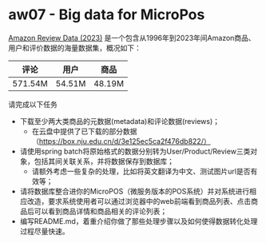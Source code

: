 # aw07 - Big data for MicroPos


[Amazon Review Data (2023)](https://amazon-reviews-2023.github.io/) 是一个包含从1996年到2023年间Amazon商品、用户和评价数据的海量数据集，概况如下：

|评论| 用户 | 商品 |
|--| -- | -- |
|571.54M|54.51M|48.19M|


请完成以下任务

- 下载至少两大类商品的元数据(metadata)和评论数据(reviews)；
  - 在云盘中提供了已下载的部分数据（https://box.nju.edu.cn/d/3e125ec5ca2f476db822/）
- 请使用spring batch将原始格式的数据分别转为User/Product/Review三类对象，包括其间关联关系，并将数据保存到数据库；
  - 请额外考虑一些复杂的处理，比如将英文翻译为中文、测试图片url是否有效等；
- 请将数据库整合进你的MicroPOS（微服务版本的POS系统）并对系统进行相应改造，要求系统使用者可以通过浏览器中的web前端看到商品列表、点击商品后可以看到商品详情和商品相关的评论列表；
- 编写README.md，着重介绍你做了那些处理步骤以及如何使得数据转化处理过程尽量快速。
